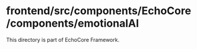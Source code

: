 # frontend/src/components/EchoCore/components/emotionalAI

This directory is part of EchoCore Framework.
